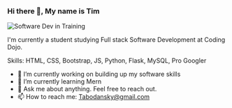 ### Hi there 👋, My name is Tim

![Software Dev in Training](https://github.com/Tab2624)

I'm currently a student studying Full stack Software Development at Coding Dojo.  

Skills: HTML, CSS, Bootstrap, JS,  Python, Flask, MySQL, Pro Googler

- 🔭 I’m currently working on building up my software skills 
- 🌱 I’m currently learning Mern 
- 💬 Ask me about anything. Feel free to reach out.  
- 📫 How to reach me: Tabodansky@gmail.com 









